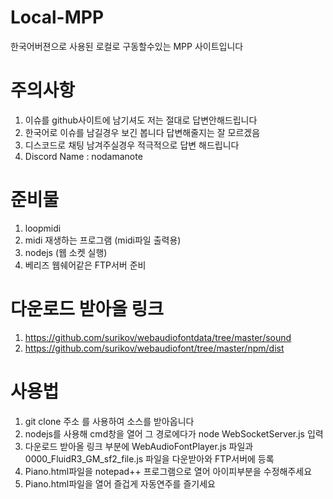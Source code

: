 # Local-MPP
한국어버젼으로 사용된 로컬로 구동할수있는 MPP 사이트입니다


# 주의사항
1. 이슈를 github사이트에 남기셔도 저는 절대로 답변안해드립니다
2. 한국어로 이슈를 남길경우 보긴 봅니다 답변해줄지는 잘 모르겠음
3. 디스코드로 채팅 남겨주실경우 적극적으로 답변 해드립니다
4. Discord Name : nodamanote


# 준비물
1. loopmidi
2. midi 재생하는 프로그램 (midi파일 출력용)
3. nodejs (웹 소켓 실행)
4. 베리즈 웹쉐어같은 FTP서버 준비


# 다운로드 받아올 링크
1. https://github.com/surikov/webaudiofontdata/tree/master/sound
2. https://github.com/surikov/webaudiofont/tree/master/npm/dist


# 사용법

1. git clone 주소 를 사용하여 소스를 받아옵니다
2. nodejs를 사용해 cmd창을 열어 그 경로에다가 node WebSocketServer.js 입력
3. 다운로드 받아올 링크 부분에 WebAudioFontPlayer.js 파일과 0000_FluidR3_GM_sf2_file.js 파일을 다운받아와 FTP서버에 등록
4. Piano.html파일을 notepad++ 프로그램으로 열어 아이피부분을 수정해주세요
5. Piano.html파일을 열어 즐겁게 자동연주를 즐기세요
